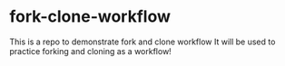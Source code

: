 # fork-clone-workflow
This is a repo to demonstrate fork and clone workflow
It will be used to practice forking and cloning as a workflow!
